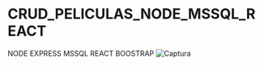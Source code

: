 # CRUD_PELICULAS_NODE_MSSQL_REACT
NODE EXPRESS MSSQL REACT BOOSTRAP
![Captura](https://user-images.githubusercontent.com/54552489/163702759-7f57a45d-c6c5-42a2-a576-a72d90bdae71.PNG)
